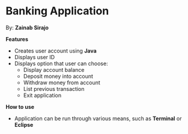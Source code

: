 # Banking Application

By: **Zainab Sirajo**

**Features**

- Creates user account using **Java**
- Displays user ID
- Displays option that user can choose:
  - Display account balance
  - Deposit money into account
  - Withdraw money from account
  - List previous transaction
  - Exit application
  
  
**How to use**

- Application can be run through various means, such as **Terminal** or **Eclipse**
